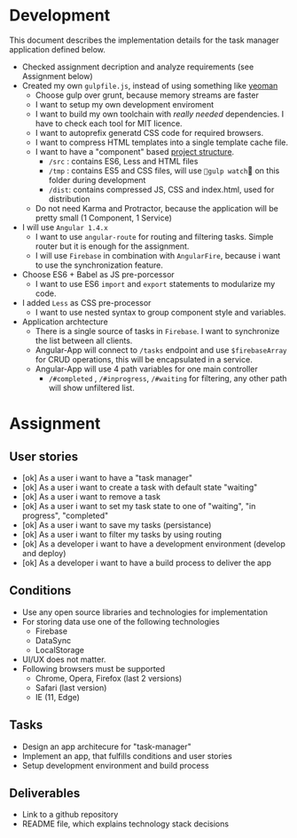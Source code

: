 # Development

This document describes the implementation details for the task manager application defined below.

- Checked assignment decription and analyze requirements (see Assignment below)
- Created my own `gulpfile.js`, instead of using something like [yeoman](http://yeoman.io/)
  - Choose gulp over grunt, because memory streams are faster
  - I want to setup my own development enviroment 
  - I want to build my own toolchain with *really needed* dependencies. I have to check each tool for MIT licence.
  - I want to autoprefix generatd CSS code for required browsers.
  - I want to compress HTML templates into a single template cache file.
  - I want to have a "component" based [project structure](https://scotch.io/tutorials/angularjs-best-practices-directory-structure).
    - `/src` : contains ES6, Less and HTML files
    - `/tmp` : contains ES5 and CSS files, will use `gulp watch` on this folder during development 
    - `/dist`: contains compressed JS, CSS and index.html, used for distribution
  - Do not need Karma and Protractor, because the application will be pretty small (1 Component, 1 Service)
- I will use `Angular 1.4.x`
  - I want to use `angular-route` for routing and filtering tasks. Simple router but it is enough for the assignment.
  - I will use  `Firebase` in combination with `AngularFire`, because i want to use the synchronization feature.
- Choose ES6 + Babel as JS pre-porcessor
  - I want to use ES6 `import` and `export` statements to modularize my code.
- I added `Less` as CSS pre-processor 
  - I want to use nested syntax to group component style and variables.
- Application archtecture
  - There is a single source of tasks in `Firebase`. I want to synchronize the list between all clients.
  - Angular-App will connect to `/tasks` endpoint and use `$firebaseArray` for CRUD operations, this will be encapsulated in a service.
  - Angular-App will use 4 path variables for one main controller
    - `/#completed` , `/#inprogress`, `/#waiting` for filtering, any other path will show unfiltered list.

# Assignment

## User stories

- [ok] As a user i want to have a "task manager"
- [ok] As a user i want to create a task with default state "waiting"
- [ok] As a user i want to remove a task
- [ok] As a user i want to set my task state to one of "waiting", "in progress", "completed"
- [ok] As a user i want to save my tasks (persistance)
- [ok] As a user i want to filter my tasks by using routing
- [ok] As a developer i want to have a development environment (develop and deploy)
- [ok] As a developer i want to have a build process to deliver the app 

## Conditions

- Use any open source libraries and technologies for implementation
- For storing data use one of the following technologies
  - Firebase
  - DataSync
  - LocalStorage
- UI/UX does not matter.
- Following browsers must be supported
  - Chrome, Opera, Firefox (last 2 versions)
  - Safari (last version)
  - IE (11, Edge)

## Tasks

- Design an app architecure for "task-manager" 
- Implement an app, that fulfills conditions and user stories
- Setup development environment and build process

## Deliverables

- Link to a github repository
- README file, which explains technology stack decisions

